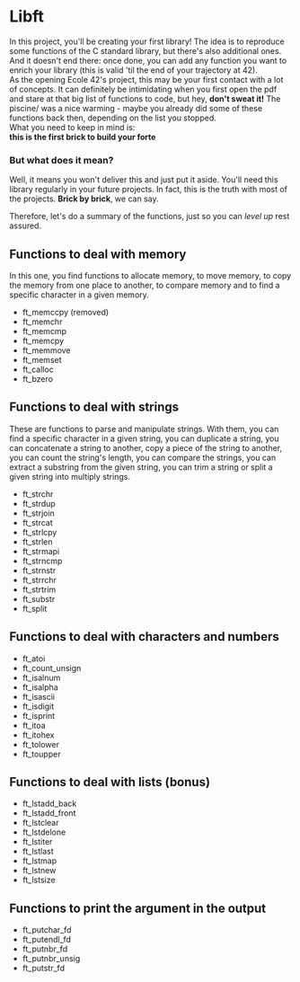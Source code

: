 # Libft

In this project, you'll be creating your first library! The idea is to reproduce some functions of the C standard library, but there's also additional ones.
And it doesn't end there: once done, you can add any function you want to enrich your library (this is valid 'til the end of your trajectory at 42).  
As the opening Ecole 42's project, this may be your first contact with a lot of concepts. It can definitely be intimidating when you first open the pdf and stare at that big list of functions to code, but hey, **don't sweat it!** The piscine/ was a nice warming - maybe you already did some of these functions back then, depending on the list you stopped.  
What you need to keep in mind is:  
**this is the first brick to build your forte**  

### But what does it mean?  
Well, it means you won't deliver this and just put it aside. You'll need this library regularly in your future projects. In fact, this is the truth with most of the projects. **Brick by brick**, we can say.  

Therefore, let's do a summary of the functions, just so you can *level up* rest assured.   

## Functions to deal with memory  
In this one, you find functions to allocate memory, to move memory, to copy the memory from one place to another, to compare memory and to find a specific character in a given memory.  
- ft_memccpy (removed)
- ft_memchr  
- ft_memcmp  
- ft_memcpy  
- ft_memmove  
- ft_memset  
- ft_calloc  
- ft_bzero  

## Functions to deal with strings  
These are functions to parse and manipulate strings. With them, you can find a specific character in a given string, you can duplicate a string, you can concatenate a string to another, copy a piece of the string to another, you can count the string's length, you can compare the strings, you can extract a substring from the given string, you can trim a string or split a given string into multiply strings.  
- ft_strchr  
- ft_strdup  
- ft_strjoin  
- ft_strcat  
- ft_strlcpy  
- ft_strlen  
- ft_strmapi  
- ft_strncmp  
- ft_strnstr  
- ft_strrchr  
- ft_strtrim  
- ft_substr  
- ft_split  

## Functions to deal with characters and numbers  
- ft_atoi  
- ft_count_unsign  
- ft_isalnum  
- ft_isalpha  
- ft_isascii  
- ft_isdigit  
- ft_isprint  
- ft_itoa  
- ft_itohex  
- ft_tolower  
- ft_toupper  

## Functions to deal with lists (bonus)  
- ft_lstadd_back  
- ft_lstadd_front  
- ft_lstclear  
- ft_lstdelone  
- ft_lstiter  
- ft_lstlast  
- ft_lstmap  
- ft_lstnew  
- ft_lstsize  

## Functions to print the argument in the output  
- ft_putchar_fd  
- ft_putendl_fd  
- ft_putnbr_fd  
- ft_putnbr_unsig  
- ft_putstr_fd  